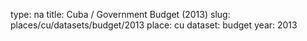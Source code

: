 type: na
title: Cuba / Government Budget (2013)
slug: places/cu/datasets/budget/2013
place: cu
dataset: budget
year: 2013
